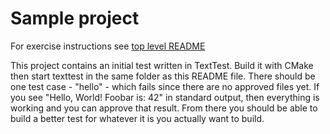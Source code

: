 Sample project
==============

For exercise instructions see [top level README](../README.md)

This project contains an initial test written in TextTest. Build it with CMake then start texttest in
the same folder as this README file. There should be one test case - "hello" - which fails since there are no approved
files yet. If you see "Hello, World! Foobar is: 42" in standard output, then everything is working and you 
can approve that result. From there you should be able to build a better test for whatever it is you actually want to
build.
